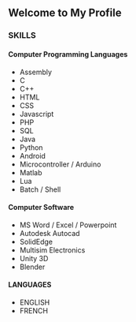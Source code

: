 ## Welcome to My Profile

### SKILLS

#### Computer Programming Languages
 * Assembly
 * C 
 * C++
 * HTML 
 * CSS 
 * Javascript
 * PHP 
 * SQL
 * Java
 * Python
 * Android
 * Microcontroller / Arduino
 * Matlab
 * Lua
 * Batch / Shell

#### Computer Software
 * MS Word / Excel / Powerpoint
 * Autodesk Autocad
 * SolidEdge
 * Multisim Electronics
 * Unity 3D
 * Blender

#### LANGUAGES
 * ENGLISH
 * FRENCH
